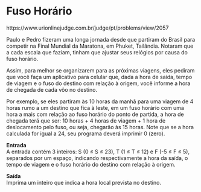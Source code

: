 <h1>Fuso Horário</h1>
https://www.urionlinejudge.com.br/judge/pt/problems/view/2057

Paulo e Pedro fizeram uma longa jornada desde que partiram do Brasil para competir na Final Mundial da Maratona, em Phuket, Tailândia. Notaram que a cada escala que faziam, tinham que ajustar seus relógios por causa do fuso horário.

Assim, para melhor se organizarem para as próximas viagens, eles pediram que você faça um aplicativo para celular que, dada a hora de saída, tempo de viagem e o fuso do destino com relação à origem, você informe a hora de chegada de cada vôo no destino.

Por exemplo, se eles partiram às 10 horas da manhã para uma viagem de 4 horas rumo a um destino que fica à leste, em um fuso horário com uma hora a mais com relação ao fuso horário do ponto de partida, a hora de chegada terá que ser: 10 horas + 4 horas de viagem + 1 hora de deslocamento pelo fuso, ou seja, chegarão às 15 horas. Note que se a hora calculada for igual a 24, seu programa deverá imprimir 0 (zero).

<b>Entrada</b><br>
A entrada contém 3 inteiros: S (0 ≤ S ≤ 23), T (1 ≤ T ≤ 12) e F (-5 ≤ F ≤ 5), separados por um espaço, indicando respectivamente a hora da saída, o tempo de viagem e o fuso horário do destino com relação à origem.

<b>Saída</b><br>
Imprima um inteiro que indica a hora local prevista no destino.